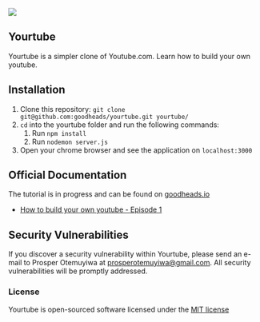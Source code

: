![](https://img.shields.io/badge/unicodeveloper-approved-brightgreen.svg)

## Yourtube

Yourtube is a simpler clone of Youtube.com. Learn how to build your own youtube.

## Installation

1. Clone this repository: `git clone git@github.com:goodheads/yourtube.git yourtube/`
2. `cd` into the yourtube folder and run the following commands:
    1. Run `npm install`
    2. Run `nodemon server.js`
3. Open your chrome browser and see the application on `localhost:3000`

## Official Documentation

The tutorial is in progress and can be found on [goodheads.io](http://goodheads.io)

* [How to build your own youtube - Episode 1](http://goodheads.io/2016/06/01/build-youtube-part-1/)


## Security Vulnerabilities
If you discover a security vulnerability within Yourtube, please send an e-mail to Prosper Otemuyiwa at prosperotemuyiwa@gmail.com. All security vulnerabilities will be promptly addressed.

### License
Yourtube is open-sourced software licensed under the [MIT license](https://github.com/goodheads/yourtube/blob/master/LICENSE)
